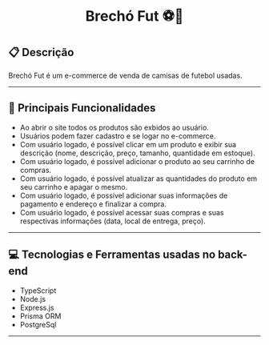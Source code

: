 # <p align = "center"> Brechó Fut ⚽👕 </p>

##  :clipboard: Descrição

Brechó Fut é um e-commerce de venda de camisas de futebol usadas.

***
##  :hammer: Principais Funcionalidades

- Ao abrir o site todos os produtos são exbidos ao usuário.
- Usuários podem fazer cadastro e se logar no e-commerce.
- Com usuário logado, é possível clicar em um produto e exibir sua descrição (nome, descrição, preço, tamanho, quantidade em estoque).
- Com usuário logado, é possível adicionar o produto ao seu carrinho de compras.
- Com usuário logado, é possível atualizar as quantidades do produto em seu carrinho e apagar o mesmo.
- Com usuário logado, é possível adicionar suas informações de pagamento e endereço e finalizar a compra.
- Com usuário logado, é possível acessar suas compras e suas respectivas informações (data, local de entrega, preço).

***

## :computer:	 Tecnologias e Ferramentas usadas no back-end

- TypeScript
- Node.js
- Express.js
- Prisma ORM
- PostgreSql

***
